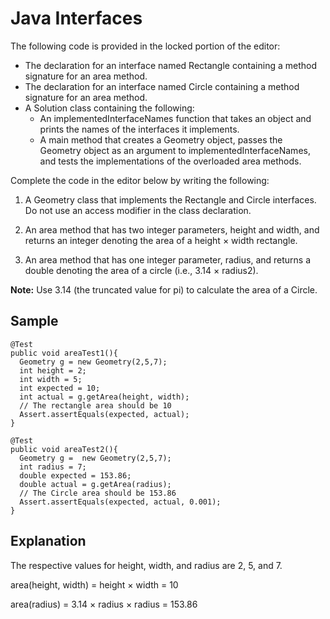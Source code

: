 # Java Interfaces

The following code is provided in the locked portion of the editor:

* The declaration for an interface named Rectangle containing a method signature for an area method.
* The declaration for an interface named Circle containing a method signature for an area method.
* A Solution class containing the following:
	* An implementedInterfaceNames function that takes an object and prints the names of the interfaces it implements.
	* A main method that creates a Geometry object, passes the Geometry object as an argument 
	  to implementedInterfaceNames, and tests the implementations of the overloaded area methods.
 

Complete the code in the editor below by writing the following:

1. A Geometry class that implements the Rectangle and Circle interfaces. 
Do not use an access modifier in the class declaration.

2. An area method that has two integer parameters, height and width, 
and returns an integer denoting the area of a height × width rectangle.

3. An area method that has one integer parameter, radius, 
and returns a double denoting the area of a circle (i.e., 3.14 × radius2).
 

**Note:** Use 3.14 (the truncated value for pi) to calculate the area of a Circle.


## Sample

```
@Test
public void areaTest1(){
  Geometry g = new Geometry(2,5,7);
  int height = 2;
  int width = 5;
  int expected = 10;
  int actual = g.getArea(height, width);
  // The rectangle area should be 10
  Assert.assertEquals(expected, actual);
}

@Test
public void areaTest2(){
  Geometry g =  new Geometry(2,5,7);
  int radius = 7;
  double expected = 153.86;
  double actual = g.getArea(radius);
  // The Circle area should be 153.86
  Assert.assertEquals(expected, actual, 0.001);
}
```



## Explanation 

The respective values for height, width, and radius are 2, 5, and 7.

area(height, width) = height × width = 10

area(radius) = 3.14 × radius × radius = 153.86